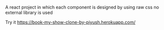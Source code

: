 A react project in which each component is designed by using raw css no external library is used

Try it https://book-my-show-clone-by-piyush.herokuapp.com/
